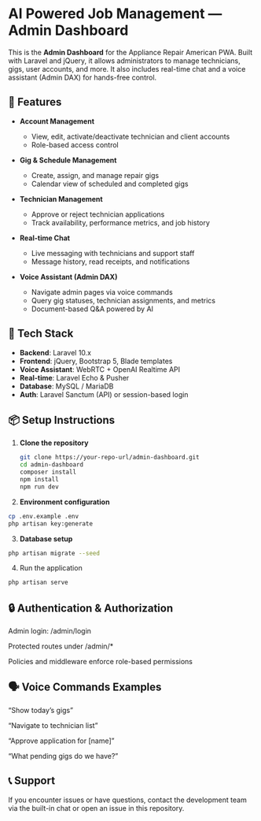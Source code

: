 # AI Powered Job Management — Admin Dashboard

This is the **Admin Dashboard** for the Appliance Repair American PWA. Built with Laravel and jQuery, it allows administrators to manage technicians, gigs, user accounts, and more. It also includes real-time chat and a voice assistant (Admin DAX) for hands-free control.

## 🔧 Features

- **Account Management**
  - View, edit, activate/deactivate technician and client accounts
  - Role-based access control

- **Gig & Schedule Management**
  - Create, assign, and manage repair gigs
  - Calendar view of scheduled and completed gigs

- **Technician Management**
  - Approve or reject technician applications
  - Track availability, performance metrics, and job history

- **Real-time Chat**
  - Live messaging with technicians and support staff
  - Message history, read receipts, and notifications

- **Voice Assistant (Admin DAX)**
  - Navigate admin pages via voice commands
  - Query gig statuses, technician assignments, and metrics
  - Document-based Q&A powered by AI

## 🚀 Tech Stack

- **Backend**: Laravel 10.x
- **Frontend**: jQuery, Bootstrap 5, Blade templates
- **Voice Assistant**: WebRTC + OpenAI Realtime API
- **Real-time**: Laravel Echo & Pusher
- **Database**: MySQL / MariaDB
- **Auth**: Laravel Sanctum (API) or session-based login

## 📦 Setup Instructions

1. **Clone the repository**
   ```bash
   git clone https://your-repo-url/admin-dashboard.git
   cd admin-dashboard
   composer install
   npm install
   npm run dev
   ```

2. **Environment configuration**
```bash
cp .env.example .env
php artisan key:generate
```

3. **Database setup**

```bash
php artisan migrate --seed
```

4. Run the application
```bash
php artisan serve
```

## 🔒 Authentication & Authorization

Admin login: /admin/login

Protected routes under /admin/*

Policies and middleware enforce role-based permissions


## 🗣️ Voice Commands Examples

“Show today’s gigs”

“Navigate to technician list”

“Approve application for [name]”

“What pending gigs do we have?”

## 📞 Support

If you encounter issues or have questions, contact the development team via the built-in chat or open an issue in this repository.
